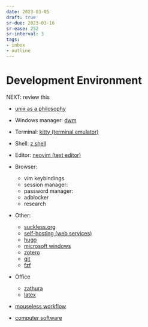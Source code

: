 ```yaml
---
date: 2023-03-05
draft: true
sr-due: 2023-03-16
sr-ease: 252
sr-interval: 3
tags:
- inbox
- outline
---
```


# Development Environment

NEXT: review this


- [unix as a philosophy](./unix.md)
- Windows manager: [dwm](./dwm.md)
- Terminal: [kitty (terminal emulator)](./kitty%20%28terminal%20emulator%29.md)
- Shell: [z shell](./z%20shell.md)
- Editor: [neovim (text editor)](./neovim%20%28text%20editor%29.md)
- Browser:
  - vim keybindings
  <!-- TODO: add materials -->

  - session manager:
  - password manager:
  - adblocker
  - research
- Other:
  - [suckless.org](./suckless.org.md)
  - [self-hosting (web services)](./self-hosting%20%28web%20services%29.md)
  - [hugo](./hugo.md)
  - [microsoft windows](./microsoft%20windows.md)
  - [zotero](./zotero.md)
  - [git](./git.md)
  - [fzf](./fzf.md)
- Office


  - [zathura](./zathura.md)
  - [latex](./latex.md)


- [mouseless workflow](./mouseless%20workflow.md)
- [computer software](./computer%20software.md)